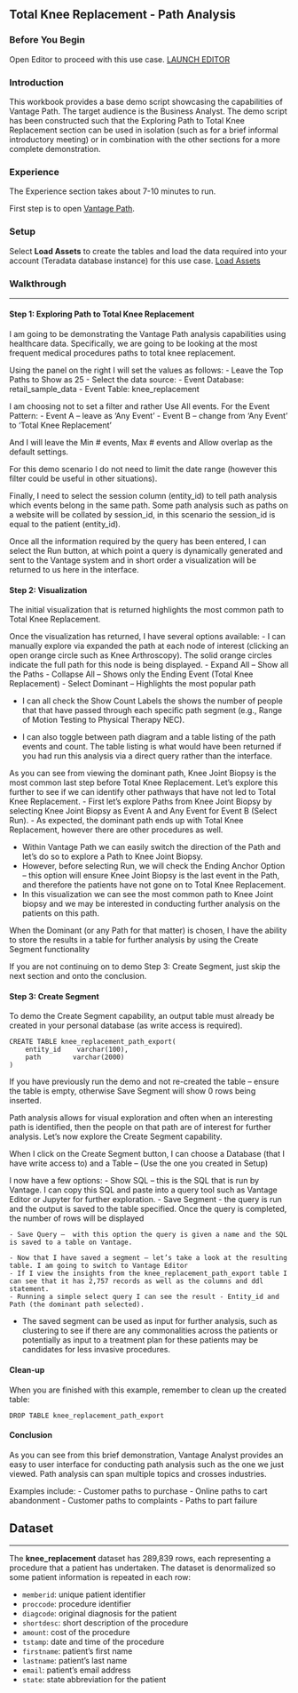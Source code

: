 Total Knee Replacement - Path Analysis
--------------------------------------

### Before You Begin

Open Editor to proceed with this use case. [LAUNCH EDITOR](#data=%7B%22navigateTo%22:%22editor%22%7D)

### Introduction

This workbook provides a base demo script showcasing the capabilities of Vantage Path. The target audience is the Business Analyst. The demo script has been constructed such that the Exploring Path to Total Knee Replacement section can be used in isolation (such as for a brief informal introductory meeting) or in combination with the other sections for a more complete demonstration.

### Experience

The Experience section takes about 7-10 minutes to run.

First step is to open [Vantage Path](/path-analyzer).

### Setup

Select **Load Assets** to create the tables and load the data required into your account (Teradata database instance) for this use case. [Load Assets](#data=%7B%22id%22:%22KneeReplacement%22%7D)

### Walkthrough

------------------------------------------------------------------------

#### Step 1: Exploring Path to Total Knee Replacement

I am going to be demonstrating the Vantage Path analysis capabilities using healthcare data. Specifically, we are going to be looking at the most frequent medical procedures paths to total knee replacement.

Using the panel on the right I will set the values as follows: - Leave the Top Paths to Show as 25 - Select the data source: - Event Database: retail\_sample\_data - Event Table: knee\_replacement

I am choosing not to set a filter and rather Use All events. For the Event Pattern: - Event A – leave as ‘Any Event’ - Event B – change from ‘Any Event’ to ‘Total Knee Replacement’

And I will leave the Min \# events, Max \# events and Allow overlap as the default settings.

For this demo scenario I do not need to limit the date range (however this filter could be useful in other situations).

Finally, I need to select the session column (entity\_id) to tell path analysis which events belong in the same path. Some path analysis such as paths on a website will be collated by session\_id, in this scenario the session\_id is equal to the patient (entity\_id).

Once all the information required by the query has been entered, I can select the Run button, at which point a query is dynamically generated and sent to the Vantage system and in short order a visualization will be returned to us here in the interface.

#### Step 2: Visualization

The initial visualization that is returned highlights the most common path to Total Knee Replacement.

Once the visualization has returned, I have several options available: - I can manually explore via expanded the path at each node of interest (clicking an open orange circle such as Knee Arthroscopy). The solid orange circles indicate the full path for this node is being displayed. - Expand All – Show all the Paths - Collapse All – Shows only the Ending Event (Total Knee Replacement) - Select Dominant – Highlights the most popular path

-   I can all check the Show Count Labels the shows the number of people that that have passed through each specific path segment (e.g., Range of Motion Testing to Physical Therapy NEC).

-   I can also toggle between path diagram and a table listing of the path events and count. The table listing is what would have been returned if you had run this analysis via a direct query rather than the interface.

As you can see from viewing the dominant path, Knee Joint Biopsy is the most common last step before Total Knee Replacement. Let’s explore this further to see if we can identify other pathways that have not led to Total Knee Replacement. - First let’s explore Paths from Knee Joint Biopsy by selecting Knee Joint Biopsy as Event A and Any Event for Event B (Select Run). - As expected, the dominant path ends up with Total Knee Replacement, however there are other procedures as well.

-   Within Vantage Path we can easily switch the direction of the Path and let’s do so to explore a Path to Knee Joint Biopsy.  
-   However, before selecting Run, we will check the Ending Anchor Option – this option will ensure Knee Joint Biopsy is the last event in the Path, and therefore the patients have not gone on to Total Knee Replacement.
-   In this visualization we can see the most common path to Knee Joint biopsy and we may be interested in conducting further analysis on the patients on this path.

When the Dominant (or any Path for that matter) is chosen, I have the ability to store the results in a table for further analysis by using the Create Segment functionality

If you are not continuing on to demo Step 3: Create Segment, just skip the next section and onto the conclusion.

#### Step 3: Create Segment

To demo the Create Segment capability, an output table must already be created in your personal database (as write access is required).

``` sourceCode
CREATE TABLE knee_replacement_path_export(
    entity_id    varchar(100),
    path        varchar(2000)
)
```

If you have previously run the demo and not re-created the table – ensure the table is empty, otherwise Save Segment will show 0 rows being inserted.

Path analysis allows for visual exploration and often when an interesting path is identified, then the people on that path are of interest for further analysis. Let’s now explore the Create Segment capability.

When I click on the Create Segment button, I can choose a Database (that I have write access to) and a Table – (Use the one you created in Setup)

I now have a few options: - Show SQL – this is the SQL that is run by Vantage. I can copy this SQL and paste into a query tool such as Vantage Editor or Jupyter for further exploration. - Save Segment - the query is run and the output is saved to the table specified. Once the query is completed, the number of rows will be displayed

```
- Save Query –  with this option the query is given a name and the SQL is saved to a table on Vantage.

- Now that I have saved a segment – let’s take a look at the resulting table. I am going to switch to Vantage Editor
- If I view the insights from the knee_replacement_path_export table I can see that it has 2,757 records as well as the columns and ddl statement.
- Running a simple select query I can see the result - Entity_id and Path (the dominant path selected).
```

-   The saved segment can be used as input for further analysis, such as clustering to see if there are any commonalities across the patients or potentially as input to a treatment plan for these patients may be candidates for less invasive procedures.

#### Clean-up

When you are finished with this example, remember to clean up the created table:

``` sourceCode
DROP TABLE knee_replacement_path_export
```

#### Conclusion

As you can see from this brief demonstration, Vantage Analyst provides an easy to user interface for conducting path analysis such as the one we just viewed. Path analysis can span multiple topics and crosses industries.

Examples include: - Customer paths to purchase - Online paths to cart abandonment - Customer paths to complaints - Paths to part failure

Dataset
-------

------------------------------------------------------------------------

The **knee\_replacement** dataset has 289,839 rows, each representing a procedure that a patient has undertaken. The dataset is denormalized so some patient information is repeated in each row:

-   `memberid`: unique patient identifier
-   `proccode`: procedure identifier
-   `diagcode`: original diagnosis for the patient
-   `shortdesc`: short description of the procedure
-   `amount`: cost of the procedure
-   `tstamp`: date and time of the procedure
-   `firstname`: patient’s first name
-   `lastname`: patient’s last name
-   `email`: patient’s email address
-   `state`: state abbreviation for the patient
